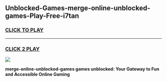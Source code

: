 
## Unblocked-Games-merge-online-unblocked​-games-Play-Free-i7tan
<h3>
<a href="https://premium76.site?title=merge-online-unblocked​-games&ref=15A">CLICK TO PLAY</a></h3>
<hr>

<h3>
<a href="https://premium76.site?title=merge-online-unblocked​-games&ref=15A">CLICK 2 PLAY</a>
  
</h3>

<a href="https://premium76.site?title=merge-online-unblocked​-games&ref=15A"><img src="https://clearcache.store/games.png"></a>


**merge-online-unblocked​-games games unblocked: Your Gateway to Fun and Accessible Online Gaming**
